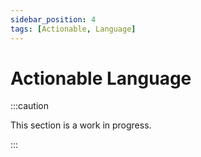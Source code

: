 ```yaml
---
sidebar_position: 4
tags: [Actionable, Language]
---
```


# Actionable Language

:::caution

This section is a work in progress.

:::
